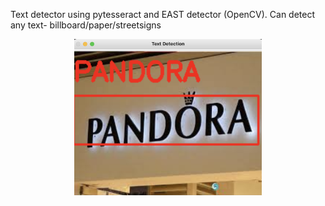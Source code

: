 Text detector using pytesseract and EAST detector (OpenCV). Can detect any text- billboard/paper/streetsigns

<p align="center">
<img src="board.png" width="300" height="250" title="Detect image">
</p>
